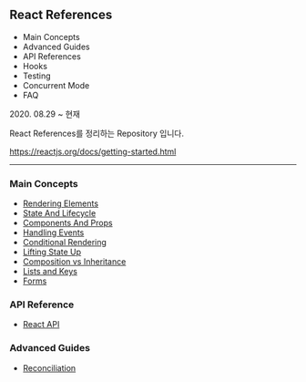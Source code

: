 ## React References

<ul>
    <li> Main Concepts </li>
    <li> Advanced Guides </li>
    <li> API References </li>
    <li> Hooks </li>
    <li> Testing </li>
    <li> Concurrent Mode</li>
    <li> FAQ </li>
</ul>
2020. 08.29 ~ 현재 <br>

React References를 정리하는 Repository 입니다. 

https://reactjs.org/docs/getting-started.html

* * * 
### Main Concepts 
<ul>
    <li> <a href="References/docs/main-concepts/renderingElements.md"> Rendering Elements</a> </li>
    <li> <a href="References/docs/main-concepts/stateAndLifecycle.md"> State And Lifecycle </a> </li>
    <li> <a href="References/docs/main-concepts/componentAndProps.md"> Components And Props </a> </li>
    <li> <a href="References/docs/main-concepts/HandlingEvents.md"> Handling Events</a> </li>
    <li> <a href="References/docs/main-concepts/ConditionalRendering.md"> Conditional Rendering </a> </li>
    <li> <a href="References/docs/main-concepts/LiftingStateUp.md"> Lifting State Up </a> </li>
    <li> <a href="References/docs/main-concepts/CompositionVsInheritance.md"> Composition vs Inheritance </a> </li>
    <li> <a href="References/docs/main-concepts/ListsAndKeys.md"> Lists and Keys </a> </li>
    <li> <a href="References/docs/main-concepts/Form.md"> Forms </a> </li>
</ul>
 
### API Reference 
<ul>
    <li> <a href="References/docs/api-reference/react.md"> React API </a> </li>
</ul>

### Advanced Guides 
<ul>
    <li> <a href="References/docs/advance-guides/reconciliation.md"> Reconciliation </a> </li>
</ul>
